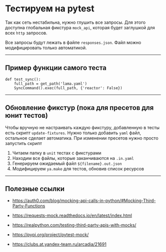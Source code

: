 # Тестируем на pytest

Так как сеть нестабильна, нужно глушить все запросы.
Для этого доступна глобальная фикстура `mock_api`, которая будет заглушкой для всех `http` запросов.

Все запросы будут лежать в файле `responses.json`. Файл можно модифицировать только автоматикой.

***

## Пример функции самого теста

```
def test_sync():
    full_path = get_path('lama.yaml')
    SyncCommand().exec(full_path, {'reactor': False})

```

***

## Обновление фикстур (пока для пресетов для юнит тестов)

Чтобы вручную не настраивать каждую фикстуру, добавленную в тесты есть скрипт `update-fixtures`. Нужно только добавить `yaml` файл, остальное сделает автоматика.
При изменении пресетов нужно просто запустить скрипт

1) Читаем папку в `unit` тестах с фикстурами
2) Находим все файлы, которые заканчиваются на `.in.yaml`
3) Генерируем ожидаемый файл `${filename}.out.json`
4) Модифицируем `ya.make` для тестов, обновив список ресурсов

***

## Полезные ссылки
- https://auth0.com/blog/mocking-api-calls-in-python/#Mocking-Third-Party-Functions
- https://requests-mock.readthedocs.io/en/latest/index.html
- https://realpython.com/testing-third-party-apis-with-mocks/
- https://pypi.org/project/pytest-mock/

- https://clubs.at.yandex-team.ru/arcadia/21691

